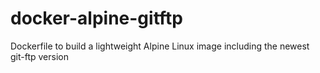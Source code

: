 # docker-alpine-gitftp
Dockerfile to build a lightweight Alpine Linux image including the newest git-ftp version
